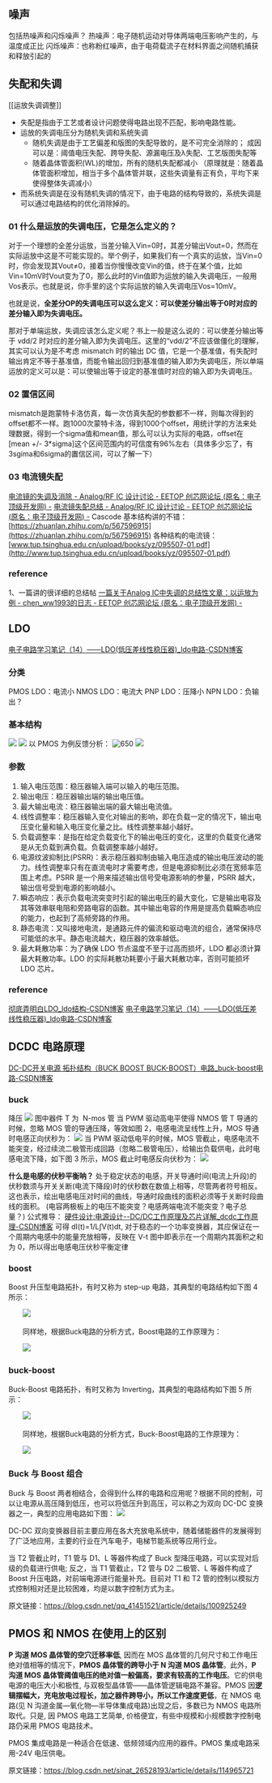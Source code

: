 ## 噪声
包括热噪声和闪烁噪声？
热噪声：电子随机运动对导体两端电压影响产生的，与温度成正比
闪烁噪声：也称粉红噪声，由于电荷载流子在材料界面之间随机捕获和释放引起的

## 失配和失调
[[运放失调调整]]
- 失配是指由于工艺或者设计问题使得电路出现不匹配，影响电路性能。
- 运放的失调电压分为随机失调和系统失调
	- 随机失调是由于工艺偏差和版图的失配导致的，是不可完全消除的；
		成因可以是：阈值电压失配、跨导失配、源漏电压及λ失配、工艺版图失配等
	- 随着晶体管面积(WL)的增加，所有的随机失配都减小
	（原理就是：随着晶体管面积增加，相当于多个晶体管并联，这些失调量有正有负，平均下来使得整体失调减小）
- 而系统失调是在没有随机失调的情况下，由于电路的结构导致的，系统失调是可以通过电路结构的优化消除掉的。


### 01 什么是运放的失调电压，它是怎么定义的？

对于一个理想的全差分运放，当差分输入Vin=0时，其差分输出Vout=0，然而在实际运放中这是不可能实现的。举个例子，如果我们有一个真实的运放，当Vin=0时，你会发现其Vout≠0，接着当你慢慢改变Vin的值，终于在某个值，比如Vin=10mV时Vout变为了0，那么此时的Vin值即为运放的输入失调电压，一般用Vos表示。也就是说，你手里的这个实际运放的输入失调电压Vos=10mV。

也就是说，**全差分OP的失调电压可以这么定义：可以使差分输出等于0时对应的差分输入即为失调电压。**

那对于单端运放，失调应该怎么定义呢？书上一般是这么说的：可以使差分输出等于 vdd/2 时对应的差分输入即为失调电压。这里的“vdd/2”不应该做僵化的理解，其实可以认为是不考虑 mismatch 时的输出 DC 值，它是一个基准值，有失配时输出肯定不等于基准值，而能令输出回归到基准值的输入即为失调电压，所以单端运放的定义可以是：可以使输出等于设定的基准值时对应的输入即为失调电压。

### 02 置信区间
mismatch是跑蒙特卡洛仿真，每一次仿真失配的参数都不一样，则每次得到的offset都不一样。跑1000次蒙特卡洛，得到1000个offset，用统计学的方法来处理数据，得到一个sigma值和mean值，那么可以认为实际的电路，offset在[mean +/- 3*sigma]这个区间范围内的可信度有96%左右（具体多少忘了，有3sgima和6sigma的置信区间，可以了解一下）

### 03 电流镜失配
[电流镜的失调及消除 - Analog/RF IC 设计讨论 - EETOP 创芯网论坛 (原名：电子顶级开发网) -](https://bbs.eetop.cn/thread-662292-1-1.html)
[电流镜失配总结 - Analog/RF IC 设计讨论 - EETOP 创芯网论坛 (原名：电子顶级开发网) -](https://bbs.eetop.cn/thread-850890-1-1.html)
Cascode 基本结构讲的不错：
[https://zhuanlan.zhihu.com/p/567596915](https://zhuanlan.zhihu.com/p/567596915)
各种结构的电流镜：
[www.tup.tsinghua.edu.cn/upload/books/yz/095507-01.pdf](http://www.tup.tsinghua.edu.cn/upload/books/yz/095507-01.pdf)
### reference
1、一篇讲的很详细的总结帖
[​一篇关于Analog IC中失调的总结性文章：以运放为例 - chen\_ww1993的日志 - EETOP 创芯网论坛 (原名：电子顶级开发网) -](https://blog.eetop.cn/blog-1615674-6952843.html)

## LDO
[电子电路学习笔记（14）——LDO(低压差线性稳压器)\_ldo电路-CSDN博客](https://blog.csdn.net/qq_36347513/article/details/121019508)
### 分类
PMOS LDO：电流小
NMOS LDO：电流大
PNP LDO：压降小
NPN LDO：负输出？
### 基本结构
![](https://raw.githubusercontent.com/acdefg/cdn/main/obsidian/202408272231476.png)
![](https://raw.githubusercontent.com/acdefg/cdn/main/obsidian/202408272232938.png)
以 PMOS 为例反馈分析：
![650](https://raw.githubusercontent.com/acdefg/cdn/main/obsidian/202408272233472.png)
![](https://raw.githubusercontent.com/acdefg/cdn/main/obsidian/202408272233350.png)

### 参数
1. 输入电压范围：稳压器输入端可以输入的电压范围。
2. 输出电压：稳压器输出端的输出电压值。
3. 最大输出电流：稳压器输出端的最大输出电流值。
4. 线性调整率：稳压器输入变化对输出的影响，即在负载一定的情况下，输出电压变化量和输入电压变化量之比。线性调整率越小越好。
5. 负载调整率：是指在给定负载变化下的输出电压的变化，这里的负载变化通常是从无负载到满负载。负载调整率越小越好。
6. 电源纹波抑制比(PSRR)：表示稳压器抑制由输入电压造成的输出电压波动的能力。线性调整率只有在直流电时才需要考虑，但是电源抑制比必须在宽频率范围上考虑。PSRR 是一个用来描述输出信号受电源影响的参量，PSRR 越大，输出信号受到电源的影响越小。
7. 瞬态响应：表示负载电流突变时引起的输出电压的最大变化，它是输出电容及其等效串联电阻和旁路电容的函数。其中输出电容的作用是提高负载瞬态响应的能力，也起到了高频旁路的作用。
8. 静态电流：又叫接地电流，是通路元件的偏流和驱动电流的组合，通常保持尽可能低的水平。静态电流越大，稳压器的效率越低。
9. 最大耗散功率：为了确保 LDO 节点温度不至于过高而损坏，LDO 都必须计算最大耗散功率。LDO 的实际耗散功耗要小于最大耗散功率，否则可能损坏 LDO 芯片。
### reference
[彻底弄明白LDO\_ldo结构-CSDN博客](https://blog.csdn.net/tanguohua_666/article/details/103860320)
[电子电路学习笔记（14）——LDO(低压差线性稳压器)\_ldo电路-CSDN博客](https://blog.csdn.net/qq_36347513/article/details/121019508)

## DCDC 电路原理
[DC-DC开关电源 拓扑结构（BUCK BOOST BUCK-BOOST）电路\_buck-boost电路-CSDN博客](https://blog.csdn.net/qq_41451521/article/details/100925249)
### buck
降压
![](https://raw.githubusercontent.com/acdefg/cdn/main/obsidian/202408272250235.png)
图中器件 T 为  N-mos 管
当 PWM 驱动高电平使得 NMOS 管 T 导通的时候，忽略 MOS 管的导通压降，等效如图 2，电感电流呈线性上升，MOS 导通时电感正向伏秒为：
![](https://raw.githubusercontent.com/acdefg/cdn/main/obsidian/202408272251498.png)
当 PWM 驱动低电平的时候，MOS 管截止，电感电流不能突变，经过续流二极管形成回路（忽略二极管电压），给输出负载供电，此时电感电流下降，如下图 3 所示，MOS 截止时电感反向伏秒为：
![](https://raw.githubusercontent.com/acdefg/cdn/main/obsidian/202408272251711.png)

**什么是电感的伏秒平衡呐？**
处于稳定状态的电感，开关导通时间(电流上升段)的伏秒数须与开关关断(电流下降段)时的伏秒数在数值上相等，尽管两者符号相反。这也表示，绘出电感电压对时间的曲线，导通时段曲线的面积必须等于关断时段曲线的面积。
(电容两极板上的电压不能突变？电感两端电流不能突变？电子总量？)
公式推导：
[硬件设计:电源设计--DC/DC工作原理及芯片详解\_dcdc工作原理-CSDN博客](https://blog.csdn.net/chenhuanqiangnihao/article/details/110680989)
可得 dI(t)=1/L∫V(t)dt, 对于稳态的一个功率变换器，其应保证在一个周期内电感中的能量充放相等，反映在 V-t 图中即表示在一个周期内其面积之和为 0，所以得出电感电压伏秒平衡定律

### boost
Boost 升压型电路拓扑，有时又称为 step-up 电路，其典型的电路结构如下图 4 所示：

　　[![](https://i-blog.csdnimg.cn/blog_migrate/60b054f117fb409bf65f5ce55a6a78c9.png)](http://www.elecfans.com/uploads/allimg/160307/1442114949-3.jpg)

　　同样地，根据Buck电路的分析方式，Boost电路的工作原理为：

　　[![](https://i-blog.csdnimg.cn/blog_migrate/39e37cf6477fb9fc0e6c698e01efcfef.png)](http://www.elecfans.com/uploads/allimg/160307/1442113154-4.jpg)
### buck-boost
Buck-Boost 电路拓扑，有时又称为 Inverting，其典型的电路结构如下图 5 所示：

　　[![](https://i-blog.csdnimg.cn/blog_migrate/fc160aee2599ce7958fc7330bf2d4a75.png)](http://www.elecfans.com/uploads/allimg/160307/1442116032-5.jpg)

　　同样地，根据Buck电路的分析方式，Buck-Boost电路的工作原理为：

　　[![](https://i-blog.csdnimg.cn/blog_migrate/4f388b3388fa477e5f1aeb686aa1a3ef.png)](http://www.elecfans.com/uploads/allimg/160307/1442113K7-6.jpg)
###  Buck 与 Boost 组合

Buck 与 Boost 两者相结合，会得到什么样的电路和应用呢？根据不同的控制，可以让电源从高压降到低压，也可以将低压升到高压，可以称之为双向 DC-DC 变换器之一，典型的应用电路如下图：
![](https://raw.githubusercontent.com/acdefg/cdn/main/obsidian/202408272255764.png)

DC-DC 双向变换器目前主要应用在各大充放电系统中，随着储能器件的发展得到了广泛地应用，主要的行业在汽车电子，电梯节能系统等应用行业。

当 T2 管截止时，T1 管与 D1、L 等器件构成了 Buck 型降压电路，可以实现对后级的负载进行供电; 反之，当 T1 管截止，T2 管与 D2 二极管、L 等器件构成了 Boost 升压电路，对前端电源进行能量补充。目前对 T1 和 T2 管的控制以模拟方式控制相对还是比较困难，均是以数字控制方式为主。
     
原文链接：https://blog.csdn.net/qq_41451521/article/details/100925249

## PMOS 和 NMOS 在使用上的区别
**P 沟道 MOS 晶体管的空穴迁移率低**, 因而在 MOS 晶体管的几何尺寸和工作电压绝对值相等的情况下，**PMOS 晶体管的跨导小于 N 沟道 MOS 晶体管**。此外，**P 沟道 MOS 晶体管阈值电压的绝对值一般偏高，要求有较高的工作电压**。它的供电电源的电压大小和极性, 与双极型晶体管——晶体管逻辑电路不兼容。PMOS 因**逻辑摆幅大，充电放电过程长，加之器件跨导小，所以工作速度更低**，在 NMOS 电路(见 N 沟道金属—氧化物—半导体集成电路)出现之后，多数已为 NMOS 电路所取代。只是, 因 PMOS 电路工艺简单, 价格便宜，有些中规模和小规模数字控制电路仍采用 PMOS 电路技术。

PMOS 集成电路是一种适合在低速、低频领域内应用的器件。PMOS 集成电路采用-24V 电压供电。

原文链接：https://blog.csdn.net/sinat_26528193/article/details/114965721